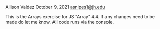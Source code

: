 Allison Valdez
October 9, 2021
asnipes1@jh.edu

This is the Arrays exercise for JS "Array" 4.4. If any changes need to be made do let me know. All code runs via the console.